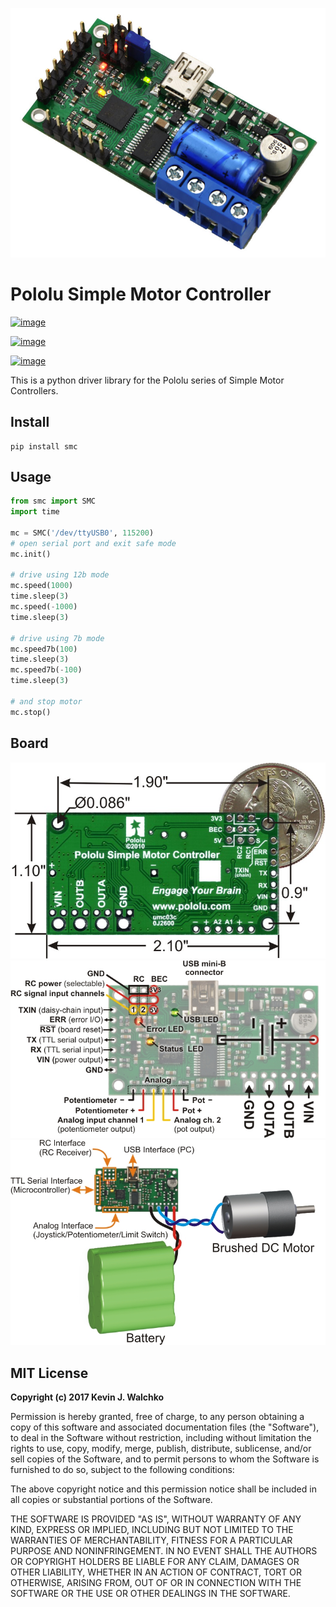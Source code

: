 ![](https://raw.githubusercontent.com/MomsFriendlyRobotCompany/smc/master/docs/pics/smc.jpg)

# Pololu Simple Motor Controller


[![image](https://img.shields.io/pypi/v/smc.svg)](https://github.com/MomsFriendlyRobotCompany/smc)

[![image](https://img.shields.io/pypi/l/smc.svg)](https://github.com/MomsFriendlyRobotCompany/smc)

[![image](https://img.shields.io/pypi/pyversions/smc.svg)](https://pypi.python.org/pypi/smc/)

This is a python driver library for the Pololu series of Simple Motor
Controllers.

## Install

    pip install smc

## Usage

``` python
from smc import SMC
import time

mc = SMC('/dev/ttyUSB0', 115200)
# open serial port and exit safe mode
mc.init()

# drive using 12b mode
mc.speed(1000)
time.sleep(3)
mc.speed(-1000)
time.sleep(3)

# drive using 7b mode
mc.speed7b(100)
time.sleep(3)
mc.speed7b(-100)
time.sleep(3)

# and stop motor
mc.stop()
```

## Board

![](https://raw.githubusercontent.com/MomsFriendlyRobotCompany/smc/master/docs/pics/smc-back.jpg)
![](https://raw.githubusercontent.com/MomsFriendlyRobotCompany/smc/master/docs/pics/smc-io.jpg)
![](https://raw.githubusercontent.com/MomsFriendlyRobotCompany/smc/master/docs/pics/smc-wiring.jpg)

## MIT License

**Copyright (c) 2017 Kevin J. Walchko**

Permission is hereby granted, free of charge, to any person obtaining a
copy of this software and associated documentation files (the
"Software"), to deal in the Software without restriction, including
without limitation the rights to use, copy, modify, merge, publish,
distribute, sublicense, and/or sell copies of the Software, and to
permit persons to whom the Software is furnished to do so, subject to
the following conditions:

The above copyright notice and this permission notice shall be included
in all copies or substantial portions of the Software.

THE SOFTWARE IS PROVIDED "AS IS", WITHOUT WARRANTY OF ANY KIND, EXPRESS
OR IMPLIED, INCLUDING BUT NOT LIMITED TO THE WARRANTIES OF
MERCHANTABILITY, FITNESS FOR A PARTICULAR PURPOSE AND NONINFRINGEMENT.
IN NO EVENT SHALL THE AUTHORS OR COPYRIGHT HOLDERS BE LIABLE FOR ANY
CLAIM, DAMAGES OR OTHER LIABILITY, WHETHER IN AN ACTION OF CONTRACT,
TORT OR OTHERWISE, ARISING FROM, OUT OF OR IN CONNECTION WITH THE
SOFTWARE OR THE USE OR OTHER DEALINGS IN THE SOFTWARE.
